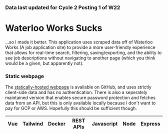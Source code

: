  ### Data last updated for Cycle 2 Posting 1 of W22
# Waterloo Works Sucks
...so I made it better. This application uses scraped data off of Waterloo Works (A job application site) to provide a more user-friendly experience that allows for real-time search, filtering, saving/exporting, and the ability to see job descriptions without navigating to another page (which you think would be a given, but apparently not).

### Static webpage
The [statically-hosted webpage](https://expitau-dev.github.io/WaterlooWorksFrontend/) is available on GitHub, and uses strictly client-side data and has no authentication. There is also a seperately maintained version that enables secure password protection and fetches data from an API, but this is only available locally because I don't want to pay for GCP or AWS. Hopefully this should be sufficient though.

| Vue | Tailwind | Docker | REST APIs | Javascript | Node | Express
|:-:|:-:|:-:|:-:|:-:|:-:|:-:|